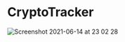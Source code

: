 # CryptoTracker
![Screenshot 2021-06-14 at 23 02 28](https://user-images.githubusercontent.com/64494962/121953895-ca572880-cd66-11eb-8526-36eb8e05fe04.png)
